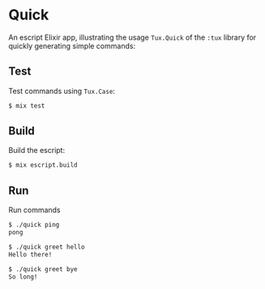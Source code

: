 # Quick

An escript Elixir app, illustrating the usage `Tux.Quick` of
the `:tux` library for quickly generating simple commands:

## Test

Test commands using `Tux.Case`:

```sh
$ mix test
```

## Build

Build the escript:

```sh
$ mix escript.build
```

## Run

Run commands

```sh
$ ./quick ping
pong

$ ./quick greet hello
Hello there!

$ ./quick greet bye
So long!
```
